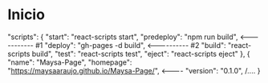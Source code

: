 # Inicio

"scripts": {
    "start": "react-scripts start",
    "predeploy": "npm run build", <----------- #1
    "deploy": "gh-pages -d build", <---------- #2
    "build": "react-scripts build",
    "test": "react-scripts test",
    "eject": "react-scripts eject"
  },
{
  "name": "Maysa-Page",
  "homepage": "https://maysaaraujo.github.io/Maysa-Page/", <----
  "version": "0.1.0",
  /....
}
